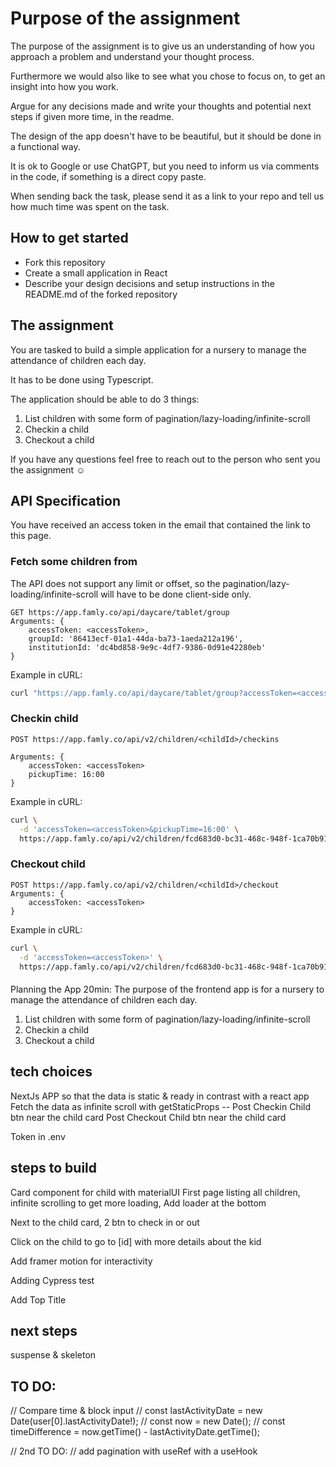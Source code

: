 # Purpose of the assignment
The purpose of the assignment is to give us an understanding of how you approach a problem and understand your thought process. 

Furthermore we would also like to see what you chose to focus on, to get an insight into how you work.

Argue for any decisions made and write your thoughts and potential next steps if given more time, in the readme.

The design of the app doesn't have to be beautiful, but it should be done in a functional way.

It is ok to Google or use ChatGPT, but you need to inform us via comments in the code, if something is a direct copy paste.

When sending back the task, please send it as a link to your repo and tell us how much time was spent on the task.

## How to get started
- Fork this repository
- Create a small application in React
- Describe your design decisions and setup instructions in the README.md of the forked repository

## The assignment
You are tasked to build a simple application for a nursery to manage the attendance of children each day.

It has to be done using Typescript.

The application should be able to do 3 things:
1. List children with some form of pagination/lazy-loading/infinite-scroll
2. Checkin a child
3. Checkout a child

If you have any questions feel free to reach out to the person who sent you the assignment ☺️

## API Specification

You have received an access token in the email that contained the link to this page.

### Fetch some children from

The API does not support any limit or offset, so the pagination/lazy-loading/infinite-scroll will have to be done client-side only.

```
GET https://app.famly.co/api/daycare/tablet/group
Arguments: {
	accessToken: <accessToken>,
	groupId: '86413ecf-01a1-44da-ba73-1aeda212a196',
	institutionId: 'dc4bd858-9e9c-4df7-9386-0d91e42280eb'
}
```

Example in cURL:

```bash
curl "https://app.famly.co/api/daycare/tablet/group?accessToken=<accessToken>&groupId=86413ecf-01a1-44da-ba73-1aeda212a196&institutionId=dc4bd858-9e9c-4df7-9386-0d91e42280eb"
```

### Checkin child
```
POST https://app.famly.co/api/v2/children/<childId>/checkins

Arguments: {
	accessToken: <accessToken>
	pickupTime: 16:00
}
```

Example in cURL:

```bash
curl \
  -d 'accessToken=<accessToken>&pickupTime=16:00' \
  https://app.famly.co/api/v2/children/fcd683d0-bc31-468c-948f-1ca70b91439d/checkins
```

### Checkout child
```
POST https://app.famly.co/api/v2/children/<childId>/checkout
Arguments: {
	accessToken: <accessToken>
}
```

Example in cURL:

```bash
curl \
  -d 'accessToken=<accessToken>' \
  https://app.famly.co/api/v2/children/fcd683d0-bc31-468c-948f-1ca70b91439d/checkout
```

####
Planning the App 20min:
The purpose of the frontend app is for a nursery to manage the attendance of children each day.

1. List children with some form of pagination/lazy-loading/infinite-scroll
2. Checkin a child
3. Checkout a child

## tech choices
NextJs APP so that the data is static & ready in contrast with a react app 
Fetch the data as infinite scroll with getStaticProps --
Post Checkin Child btn near the child card
Post Checkout Child btn near the child card

Token in .env

## steps to build
Card component for child with materialUI
First page listing all children, infinite scrolling to get more loading,
Add loader at the bottom

Next to the child card, 2 btn to check in or out

Click on the child to go to [id] with more details about the kid

Add framer motion for interactivity 

Adding Cypress test

Add Top Title

## next steps
suspense & skeleton

## TO DO:
// Compare time & block input
// const lastActivityDate = new Date(user[0].lastActivityDate!);
//   const now = new Date();
//   const timeDifference = now.getTime() - lastActivityDate.getTime();

// 2nd TO DO:
// add pagination with useRef with a useHook